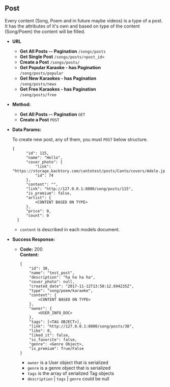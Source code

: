 **Post**
----
Every content (Song, Poem and in future maybe videos) 
is a type of a post. <br />
It has the attributes of it's own and based on type of the content (Song/Poem) 
the content will be filled.

* **URL**

  * **Get All Posts -- Pagination** `/songs/posts`
  * **Get Single Post** `/songs/posts/<post_id>` 
  * **Create a Post** `/songs/posts/`
  * **Get Popular Karaoke - has Pagination** </br> `/song/posts/popular` 
  * **Get New Karaokes - has Pagination** </br> `/song/posts/news`
  * **Get Free Karaokes - has Pagination** </br> `/song/posts/free`
    
  

* **Method:**

  * **Get All Posts -- Pagination** `GET`
   * **Create a Post** `POST`


* **Data Params:**

    To create new post, any of them, you must `POST` below structure.<br/>
    
      {
            "id": 115,
            "name": "Hello",
            "cover_photo": {
                "link": "https://storage.backtory.com/cantotest/posts/Canto/covers/Adele.jpg",
                "id": 74
            },
            "content": "",
            "link": "http://127.0.0.1:8000/song/posts/115",
            "is_premium": false,
            "artist": {
                <CONTENT BASED ON TYPE>
            },
            "price": 0,
            "count": 0
        }
      
    * `content` is described in each models document.

* **Success Response:**
  
  * **Code:** 200 <br />
    **Content:**
    
        {
            "id": 38,
            "name": "test_post",
            "description": "ha ha ha ha",
            "cover_photo": null,
            "created_date": "2017-11-12T13:58:12.694235Z",
            "type": "song/poem/karaoke",
            "content": {
                <CONTENT BASED ON TYPE>
            },
            "owner": {
                <USER_INFO_DOC>
            },
            "tags": [<TAG OBJECT>],
            "link": "http://127.0.0.1:8000/song/posts/38",
            "like": 0,
            "liked_it": false,
            "is_favorite": false,
            "genre": <Genre Object>,
            "is_premium": True/False
        }
        
    * `owner` is a User object that is serialized
    * `genre` is a genre object that is serialized
    * `tags` is the array of serialized Tag objects
    * `description` | `tags` | `genre` could be null
    